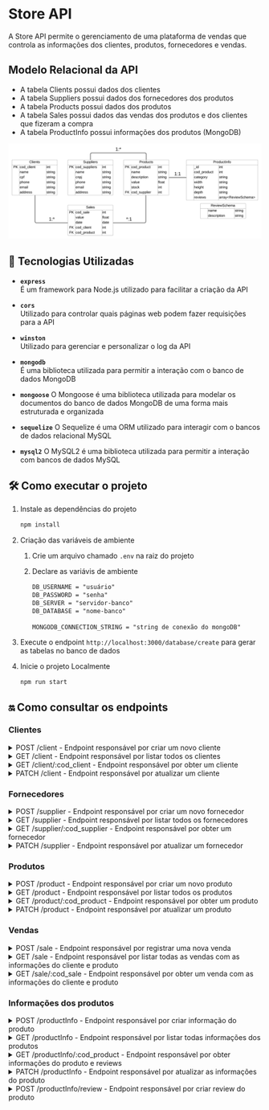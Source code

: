 # Store API

A Store API permite o gerenciamento de uma plataforma de vendas que controla as informações dos clientes, produtos, fornecedores e vendas.

## Modelo Relacional da API

-   A tabela Clients possui dados dos clientes
-   A tabela Suppliers possui dados dos fornecedores dos produtos
-   A tabela Products possui dados dos produtos
-   A tabela Sales possui dados das vendas dos produtos e dos clientes que fizeram a compra
-   A tabela ProductInfo possui informações dos produtos (MongoDB)

![alt text](docs/der-store.png)

## 🚀 Tecnologias Utilizadas

-   **`express`**  
    É um framework para Node.js utilizado para facilitar a criação da API

-   **`cors`**  
    Utilizado para controlar quais páginas web podem fazer requisições para a API

-   **`winston`**  
    Utilizado para gerenciar e personalizar o log da API

-   **`mongodb`**  
    É uma biblioteca utilizada para permitir a interação com o banco de dados MongoDB

-   **`mongoose`**
    O Mongoose é uma biblioteca utilizada para modelar os documentos do banco de dados MongoDB de uma forma mais estruturada e organizada

-   **`sequelize`**
    O Sequelize é uma ORM utilizado para interagir com o bancos de dados relacional MySQL

-   **`mysql2`**
    O MySQL2 é uma biblioteca utilizada para permitir a interação com bancos de dados MySQL

## 🛠️ Como executar o projeto

1. Instale as dependências do projeto

    ```sh
    npm install
    ```

2. Criação das variáveis de ambiente

    1. Crie um arquivo chamado `.env` na raiz do projeto
    2. Declare as variávis de ambiente

        ```
        DB_USERNAME = "usuário"
        DB_PASSWORD = "senha"
        DB_SERVER = "servidor-banco"
        DB_DATABASE = "nome-banco"

        MONGODB_CONNECTION_STRING = "string de conexão do mongoDB"
        ```

3. Execute o endpoint `http://localhost:3000/database/create` para gerar as tabelas no banco de dados

4. Inicie o projeto Localmente

    ```sh
    npm run start
    ```

## 🔛 Como consultar os endpoints

### Clientes

<details>
  <summary>POST /client - Endpoint responsável por criar um novo cliente</summary>

#### **Parâmetros da Requisição**

| **Tipo** | **Parâmetro** | **Descrição**       | **Obrigatório** |
| -------- | ------------- | ------------------- | --------------- |
| body     | `name`        | Nome do cliente     | Sim             |
| body     | `cpf`         | CPF do cliente      | Sim             |
| body     | `phone`       | Telefone do cliente | Sim             |
| body     | `email`       | Email do cliente    | Sim             |
| body     | `address`     | Endereço do cliente | Sim             |

#### **Respostas da Requisição**

| **Código** | **Status**  | **Descrição**                        |
| ---------- | ----------- | ------------------------------------ |
| 201        | Created     | O cliente foi cadastrado com sucesso |
| 400        | Bad Request | Houve um erro ao cadastrar o cliente |

#### **Resposta 201 do endoint**

```json
{
    "cod_client": 1,
    "name": "Julia Bruna Fogaça",
    "cpf": "65324042846",
    "phone": "11997068830",
    "email": "julia_bruna_fogaca@gmail.com",
    "address": "Rua Rita N°602 - Jardim Roberto - Osasco - SP",
    "updatedAt": "2024-11-30T00:45:56.663Z",
    "createdAt": "2024-11-30T00:45:56.663Z"
}
```

</details>

<details>
  <summary>GET /client - Endpoint responsável por listar todos os clientes</summary>

#### **Respostas da Requisição**

| **Código** | **Status**  | **Descrição**                          |
| ---------- | ----------- | -------------------------------------- |
| 200        | Ok          | Os clientes foram listados com sucesso |
| 400        | Bad Request | Houve um erro ao listar os clientes    |

#### **Resposta 200 do endoint**

```json
[
    {
        "cod_client": 1,
        "name": "Julia Bruna Fogaça",
        "cpf": "65324042846",
        "phone": "11997068830",
        "email": "julia_bruna_fogaca@gmail.com",
        "address": "Rua Rita N°602 - Jardim Roberto - Osasco - SP",
        "createdAt": "2024-11-30T00:45:56.000Z",
        "updatedAt": "2024-11-30T00:45:56.000Z"
    },
    {
        "cod_client": 2,
        "name": "Bárbara Sarah Andreia Moreira",
        "cpf": "28613492800",
        "phone": "11997604475",
        "email": "barbara.sarah.moreira@gmail.com.br",
        "address": "Avenida Sete de Setembro N°475 - Cipava - Osasco - SP",
        "createdAt": "2024-11-30T00:56:46.000Z",
        "updatedAt": "2024-11-30T00:56:46.000Z"
    }
]
```

</details>

<details>
  <summary>GET /client/:cod_client - Endpoint responsável por obter um cliente</summary>

#### **Parâmetros da Requisição**

| **Tipo**          | **Parâmetro** | **Descrição**     | **Obrigatório** |
| ----------------- | ------------- | ----------------- | --------------- |
| parâmetro de rota | `cod_client`  | Código do cliente | Sim             |

#### **Respostas da Requisição**

| **Código** | **Status**  | **Descrição**                    |
| ---------- | ----------- | -------------------------------- |
| 200        | Ok          | O cliente foi obtido com sucesso |
| 400        | Bad Request | Houve um erro ao obter o cliente |

#### **Resposta 200 do endoint**

```json
{
    "cod_client": 1,
    "name": "Julia Bruna Fogaça",
    "cpf": "65324042846",
    "phone": "11997068830",
    "email": "julia_bruna_fogaca@gmail.com",
    "address": "Rua Rita N°602 - Jardim Roberto - Osasco - SP",
    "createdAt": "2024-11-30T00:45:56.000Z",
    "updatedAt": "2024-11-30T00:45:56.000Z"
}
```

</details>

<details>
  <summary>PATCH /client - Endpoint responsável por atualizar um cliente</summary>

#### **Parâmetros da Requisição**

| **Tipo** | **Parâmetro** | **Descrição**       | **Obrigatório** |
| -------- | ------------- | ------------------- | --------------- |
| body     | `cod_client`  | Código do cliente   | Sim             |
| body     | `name`        | Nome do cliente     | Não             |
| body     | `cpf`         | CPF do cliente      | Não             |
| body     | `phone`       | Telefone do cliente | Não             |
| body     | `email`       | Email do cliente    | Não             |
| body     | `address`     | Endereço do cliente | Não             |

#### **Respostas da Requisição**

| **Código** | **Status**  | **Descrição**                        |
| ---------- | ----------- | ------------------------------------ |
| 200        | Ok          | O cliente foi atualizado com sucesso |
| 400        | Bad Request | Houve um erro ao atualizar o cliente |

#### **Resposta 200 do endoint**

```json
{
    "cod_client": 2,
    "name": "Bárbara Sarah Andreia Moreira",
    "cpf": "28613492800",
    "phone": "11997604475",
    "email": "barbara.sarah.moreira@gmail.com.br",
    "address": "Avenida Sete de Setembro N°476 - Cipava - Osasco - SP",
    "createdAt": "2024-11-30T00:56:46.000Z",
    "updatedAt": "2024-11-30T01:03:27.000Z"
}
```

</details>

### Fornecedores

<details>
  <summary>POST /supplier - Endpoint responsável por criar um novo fornecedor</summary>

#### **Parâmetros da Requisição**

| **Tipo** | **Parâmetro** | **Descrição**          | **Obrigatório** |
| -------- | ------------- | ---------------------- | --------------- |
| body     | `name`        | Nome do fornecedor     | Sim             |
| body     | `cnpj`        | CNPJ do fornecedor     | Sim             |
| body     | `phone`       | Telefone do fornecedor | Sim             |
| body     | `email`       | Email do fornecedor    | Sim             |
| body     | `address`     | Endereço do fornecedor | Sim             |

#### **Respostas da Requisição**

| **Código** | **Status**  | **Descrição**                           |
| ---------- | ----------- | --------------------------------------- |
| 201        | Created     | O fornecedor foi cadastrado com sucesso |
| 400        | Bad Request | Houve um erro ao cadastrar o fornecedor |

#### **Resposta 201 do endoint**

```json
{
    "cod_supplier": 1,
    "name": "Paulo e Eduarda Construções ME",
    "cnpj": "21824019000122",
    "phone": "11996860876",
    "email": "pauloeduardaconstrucoesme@gmail.com.br",
    "address": "Rua Alzira N°149 - São Bernardo do Campo - Independência - SP",
    "updatedAt": "2024-11-30T18:58:53.558Z",
    "createdAt": "2024-11-30T18:58:53.558Z"
}
```

</details>

<details>
  <summary>GET /supplier - Endpoint responsável por listar todos os fornecedores</summary>

#### **Respostas da Requisição**

| **Código** | **Status**  | **Descrição**                              |
| ---------- | ----------- | ------------------------------------------ |
| 200        | Ok          | Os fornecedores foram listados com sucesso |
| 400        | Bad Request | Houve um erro ao listar os fornecedores    |

#### **Resposta 200 do endoint**

```json
[
    {
        "cod_supplier": 1,
        "name": "Paulo e Eduarda Construções ME",
        "cnpj": "21824019000122",
        "phone": "11996860876",
        "email": "pauloeduardaconstrucoesme@gmail.com.br",
        "address": "Rua Alzira N°149 - São Bernardo do Campo - Independência - SP",
        "createdAt": "2024-11-30T18:58:53.000Z",
        "updatedAt": "2024-11-30T18:58:53.000Z"
    },
    {
        "cod_supplier": 2,
        "name": "Ricardo e Severino Marcenaria",
        "cnpj": "05358813000171",
        "phone": "11983958341",
        "email": "ricardoeseverinomarcenaria@gmail.com.br",
        "address": "Avenida Presidente Castelo Branco N°628 - Mauá - Jardim Zaira - SP",
        "createdAt": "2024-11-30T19:01:42.000Z",
        "updatedAt": "2024-11-30T19:01:42.000Z"
    }
]
```

</details>

<details>
  <summary>GET /supplier/:cod_supplier - Endpoint responsável por obter um fornecedor</summary>

#### **Parâmetros da Requisição**

| **Tipo**          | **Parâmetro**  | **Descrição**        | **Obrigatório** |
| ----------------- | -------------- | -------------------- | --------------- |
| parâmetro de rota | `cod_supplier` | Código do fornecedor | Sim             |

#### **Respostas da Requisição**

| **Código** | **Status**  | **Descrição**                       |
| ---------- | ----------- | ----------------------------------- |
| 200        | Ok          | O fornecedor foi obtido com sucesso |
| 400        | Bad Request | Houve um erro ao obter o fornecedor |

#### **Resposta 200 do endoint**

```json
{
    "cod_supplier": 1,
    "name": "Paulo e Eduarda Construções ME",
    "cnpj": "21824019000122",
    "phone": "11996860876",
    "email": "pauloeduardaconstrucoesme@gmail.com.br",
    "address": "Rua Alzira N°149 - São Bernardo do Campo - Independência - SP",
    "createdAt": "2024-11-30T18:58:53.000Z",
    "updatedAt": "2024-11-30T18:58:53.000Z"
}
```

</details>

<details>
  <summary>PATCH /supplier - Endpoint responsável por atualizar um fornecedor</summary>

#### **Parâmetros da Requisição**

| **Tipo** | **Parâmetro**  | **Descrição**          | **Obrigatório** |
| -------- | -------------- | ---------------------- | --------------- |
| body     | `cod_supplier` | Código do fornecedor   | Sim             |
| body     | `name`         | Nome do fornecedor     | Não             |
| body     | `cnpj`         | CNPJ do fornecedor     | Não             |
| body     | `phone`        | Telefone do fornecedor | Não             |
| body     | `email`        | Email do fornecedor    | Não             |
| body     | `address`      | Endereço do fornecedor | Não             |

#### **Respostas da Requisição**

| **Código** | **Status**  | **Descrição**                           |
| ---------- | ----------- | --------------------------------------- |
| 200        | Ok          | O fornecedor foi atualizado com sucesso |
| 400        | Bad Request | Houve um erro ao atualizar o fornecedor |

#### **Resposta 200 do endoint**

```json
{
    "cod_supplier": 1,
    "name": "Paulo e Eduarda Construções ME",
    "cnpj": "21824019000122",
    "phone": "11996860876",
    "email": "pauloeduardaconstrucoesme@gmail.com.br",
    "address": "Rua Alzira N°147 - São Bernardo do Campo - Independência - SP",
    "createdAt": "2024-11-30T18:58:53.000Z",
    "updatedAt": "2024-11-30T18:58:53.000Z"
}
```

</details>

### Produtos

<details>
  <summary>POST /product - Endpoint responsável por criar um novo produto</summary>

#### **Parâmetros da Requisição**

| **Tipo** | **Parâmetro**  | **Descrição**                    | **Obrigatório** |
| -------- | -------------- | -------------------------------- | --------------- |
| body     | `name`         | Nome do produto                  | Sim             |
| body     | `description`  | Descrição do produto             | Sim             |
| body     | `value`        | Valor do produto                 | Sim             |
| body     | `stock`        | Quantidade em Estoque do produto | Sim             |
| body     | `cod_supplier` | Código do fornecedor             | Sim             |

#### **Respostas da Requisição**

| **Código** | **Status**  | **Descrição**                        |
| ---------- | ----------- | ------------------------------------ |
| 201        | Created     | O produto foi cadastrado com sucesso |
| 400        | Bad Request | Houve um erro ao cadastrar o produto |

#### **Resposta 201 do endoint**

```json
{
    "cod_product": 1,
    "name": "Smartphone Samsung Galaxy S23",
    "description": "Smartphone Samsung Galaxy S23 256GB Preto 5G 8GB RAM 6,1” Câm Tripla + Selfie 12MP",
    "value": 2799,
    "stock": 2,
    "cod_supplier": 1,
    "updatedAt": "2024-11-30T19:17:42.041Z",
    "createdAt": "2024-11-30T19:17:42.041Z"
}
```

</details>

<details>
  <summary>GET /product - Endpoint responsável por listar todos os produtos</summary>

#### **Respostas da Requisição**

| **Código** | **Status**  | **Descrição**                          |
| ---------- | ----------- | -------------------------------------- |
| 200        | Ok          | Os produtos foram listados com sucesso |
| 400        | Bad Request | Houve um erro ao listar os produtos    |

#### **Resposta 200 do endoint**

```json
[
    {
        "cod_product": 1,
        "name": "Smartphone Samsung Galaxy S23",
        "description": "Smartphone Samsung Galaxy S23 256GB Preto 5G 8GB RAM 6,1” Câm Tripla + Selfie 12MP",
        "value": 2799,
        "stock": 2,
        "createdAt": "2024-11-30T19:17:42.000Z",
        "updatedAt": "2024-11-30T19:17:42.000Z",
        "cod_supplier": 1
    },
    {
        "cod_product": 2,
        "name": "Monitor Gamer AOC 23,8",
        "description": "Monitor Gamer AOC 23,8 Full HD HDMI 165Hz 1ms 24G2S/BK com Ajuste de Altura",
        "value": 656.1,
        "stock": 3,
        "createdAt": "2024-11-30T19:27:03.000Z",
        "updatedAt": "2024-11-30T19:27:03.000Z",
        "cod_supplier": 1
    }
]
```

</details>

<details>
  <summary>GET /product/:cod_product - Endpoint responsável por obter um produto</summary>

#### **Parâmetros da Requisição**

| **Tipo**          | **Parâmetro** | **Descrição**     | **Obrigatório** |
| ----------------- | ------------- | ----------------- | --------------- |
| parâmetro de rota | `cod_product` | Código do produto | Sim             |

#### **Respostas da Requisição**

| **Código** | **Status**  | **Descrição**                    |
| ---------- | ----------- | -------------------------------- |
| 200        | Ok          | O produto foi obtido com sucesso |
| 400        | Bad Request | Houve um erro ao obter o produto |

#### **Resposta 200 do endoint**

```json
{
    "cod_product": 1,
    "name": "Smartphone Samsung Galaxy S23",
    "description": "Smartphone Samsung Galaxy S23 256GB Preto 5G 8GB RAM 6,1” Câm Tripla + Selfie 12MP",
    "value": 2799,
    "stock": 2,
    "createdAt": "2024-11-30T19:17:42.000Z",
    "updatedAt": "2024-11-30T19:17:42.000Z",
    "cod_supplier": 1
}
```

</details>

<details>
  <summary>PATCH /product - Endpoint responsável por atualizar um produto</summary>

#### **Parâmetros da Requisição**

| **Tipo** | **Parâmetro**  | **Descrição**                    | **Obrigatório** |
| -------- | -------------- | -------------------------------- | --------------- |
| body     | `cod_product`  | Código do produto                | Sim             |
| body     | `name`         | Nome do produto                  | Não             |
| body     | `description`  | Descrição do produto             | Não             |
| body     | `value`        | Valor do produto                 | Não             |
| body     | `stock`        | Quantidade em Estoque do produto | Não             |
| body     | `cod_supplier` | Código do fornecedor             | Não             |

#### **Respostas da Requisição**

| **Código** | **Status**  | **Descrição**                        |
| ---------- | ----------- | ------------------------------------ |
| 200        | Ok          | O produto foi atualizado com sucesso |
| 400        | Bad Request | Houve um erro ao atualizar o produto |

#### **Resposta 200 do endoint**

```json
{
    "cod_product": 1,
    "name": "Smartphone Samsung Galaxy S23",
    "description": "Smartphone Samsung Galaxy S23 256GB Preto 5G 8GB RAM 6,1” Câm Tripla + Selfie 12MP",
    "value": 2699,
    "stock": 2,
    "createdAt": "2024-11-30T19:17:42.000Z",
    "updatedAt": "2024-11-30T19:31:19.000Z",
    "cod_supplier": 1
}
```

</details>

### Vendas

<details>
  <summary>POST /sale - Endpoint responsável por registrar uma nova venda</summary>

#### **Parâmetros da Requisição**

| **Tipo** | **Parâmetro** | **Descrição**     | **Obrigatório** |
| -------- | ------------- | ----------------- | --------------- |
| body     | `cod_client`  | Código do cliente | Sim             |
| body     | `cod_product` | Código do produto | Sim             |

#### **Respostas da Requisição**

| **Código** | **Status**  | **Descrição**                      |
| ---------- | ----------- | ---------------------------------- |
| 201        | Created     | A venda foi cadastrada com sucesso |
| 400        | Bad Request | Houve um erro ao registrar a venda |

#### **Resposta 201 do endoint**

```json
{
    "cod_sale": 1,
    "cod_client": 1,
    "cod_product": 1,
    "value": 2799,
    "date": "2024-11-30T22:16:33.777Z",
    "updatedAt": "2024-11-30T22:16:33.778Z",
    "createdAt": "2024-11-30T22:16:33.778Z"
}
```

</details>

<details>
  <summary>GET /sale - Endpoint responsável por listar todas as vendas com as informações do cliente e produto</summary>

#### **Respostas da Requisição**

| **Código** | **Status**  | **Descrição**                        |
| ---------- | ----------- | ------------------------------------ |
| 200        | Ok          | As vendas foram listadas com sucesso |
| 400        | Bad Request | Houve um erro ao listar as vendas    |

#### **Resposta 200 do endoint**

```json
[
    {
        "cod_sale": 1,
        "value": 2799,
        "date": "2024-11-30T22:16:33.000Z",
        "createdAt": "2024-11-30T22:16:33.000Z",
        "updatedAt": "2024-11-30T22:16:33.000Z",
        "cod_client": 1,
        "cod_product": 1,
        "client": {
            "cod_client": 1,
            "name": "Bárbara Sarah Andreia Moreira",
            "cpf": "28613492800",
            "phone": "11997604475",
            "email": "barbara.sarah.moreira@gmail.com.br",
            "address": "Avenida Sete de Setembro N°475 - Cipava - Osasco - SP",
            "createdAt": "2024-11-30T22:15:40.000Z",
            "updatedAt": "2024-11-30T22:15:40.000Z"
        },
        "product": {
            "cod_product": 1,
            "name": "Smartphone Samsung Galaxy S23",
            "description": "Smartphone Samsung Galaxy S23 256GB Preto 5G 8GB RAM 6,1” Câm Tripla + Selfie 12MP",
            "value": 2799,
            "stock": 1,
            "createdAt": "2024-11-30T22:16:16.000Z",
            "updatedAt": "2024-11-30T22:16:41.000Z",
            "cod_supplier": 1
        }
    },
    {
        "cod_sale": 2,
        "value": 656.1,
        "date": "2024-11-30T22:17:31.000Z",
        "createdAt": "2024-11-30T22:17:31.000Z",
        "updatedAt": "2024-11-30T22:17:31.000Z",
        "cod_client": 1,
        "cod_product": 2,
        "client": {
            "cod_client": 1,
            "name": "Bárbara Sarah Andreia Moreira",
            "cpf": "28613492800",
            "phone": "11997604475",
            "email": "barbara.sarah.moreira@gmail.com.br",
            "address": "Avenida Sete de Setembro N°475 - Cipava - Osasco - SP",
            "createdAt": "2024-11-30T22:15:40.000Z",
            "updatedAt": "2024-11-30T22:15:40.000Z"
        },
        "product": {
            "cod_product": 2,
            "name": "Monitor Gamer AOC 23,8",
            "description": "Monitor Gamer AOC 23,8 Full HD HDMI 165Hz 1ms 24G2S/BK com Ajuste de Altura",
            "value": 656.1,
            "stock": 2,
            "createdAt": "2024-11-30T22:17:24.000Z",
            "updatedAt": "2024-11-30T22:17:31.000Z",
            "cod_supplier": 1
        }
    }
]
```

</details>

<details>
  <summary>GET /sale/:cod_sale - Endpoint responsável por obter um venda com as informações do cliente e produto</summary>

#### **Parâmetros da Requisição**

| **Tipo**          | **Parâmetro** | **Descrição**   | **Obrigatório** |
| ----------------- | ------------- | --------------- | --------------- |
| parâmetro de rota | `cod_sale`    | Código da venda | Sim             |

#### **Respostas da Requisição**

| **Código** | **Status**  | **Descrição**                  |
| ---------- | ----------- | ------------------------------ |
| 200        | Ok          | A venda foi obtida com sucesso |
| 400        | Bad Request | Houve um erro ao obter a venda |

#### **Resposta 200 do endoint**

```json
{
    "cod_sale": 1,
    "value": 2799,
    "date": "2024-11-30T22:16:33.000Z",
    "createdAt": "2024-11-30T22:16:33.000Z",
    "updatedAt": "2024-11-30T22:16:33.000Z",
    "cod_client": 1,
    "cod_product": 1,
    "client": {
        "cod_client": 1,
        "name": "Bárbara Sarah Andreia Moreira",
        "cpf": "28613492800",
        "phone": "11997604475",
        "email": "barbara.sarah.moreira@gmail.com.br",
        "address": "Avenida Sete de Setembro N°475 - Cipava - Osasco - SP",
        "createdAt": "2024-11-30T22:15:40.000Z",
        "updatedAt": "2024-11-30T22:15:40.000Z"
    },
    "product": {
        "cod_product": 1,
        "name": "Smartphone Samsung Galaxy S23",
        "description": "Smartphone Samsung Galaxy S23 256GB Preto 5G 8GB RAM 6,1” Câm Tripla + Selfie 12MP",
        "value": 2799,
        "stock": 1,
        "createdAt": "2024-11-30T22:16:16.000Z",
        "updatedAt": "2024-11-30T22:16:41.000Z",
        "cod_supplier": 1
    }
}
```

</details>

### Informações dos produtos

<details>
  <summary>POST /productInfo - Endpoint responsável por criar informação do produto</summary>

#### **Parâmetros da Requisição**

| **Tipo** | **Parâmetro** | **Descrição**           | **Obrigatório** |
| -------- | ------------- | ----------------------- | --------------- |
| body     | `cod_product` | Código do produto       | Sim             |
| body     | `category`    | Categoria do produto    | Sim             |
| body     | `width`       | Largura do produto      | Não             |
| body     | `height`      | Altura do produto       | Não             |
| body     | `depth`       | Profundidade do produto | Não             |

#### **Respostas da Requisição**

| **Código** | **Status**  | **Descrição**                                  |
| ---------- | ----------- | ---------------------------------------------- |
| 201        | Created     | A informação do produto foi criada com sucesso |
| 400        | Bad Request | Houve um erro ao criar informação do produto   |

#### **Resposta 201 do endoint**

```json
{
    "cod_product": 1,
    "category": "Celulares e Smarthphones",
    "width": "7,06cm",
    "height": "14,63cm",
    "depth": "0,76cm",
    "_id": "6750d5591e2d9419b5f68e80",
    "reviews": [],
    "__v": 0
}
```

</details>

<details>
  <summary>GET /productInfo - Endpoint responsável por listar todas informações dos produtos</summary>

#### **Respostas da Requisição**

| **Código** | **Status**  | **Descrição**                                          |
| ---------- | ----------- | ------------------------------------------------------ |
| 200        | Ok          | As informações dos produtos foram listadas com sucesso |
| 400        | Bad Request | Houve um erro ao listar as informações do produtos     |

#### **Resposta 200 do endoint**

```json
[
    {
        "_id": "6750d5591e2d9419b5f68e80",
        "cod_product": 1,
        "category": "Celulares e Smarthphones",
        "width": "7,06cm",
        "height": "14,63cm",
        "depth": "0,76cm",
        "reviews": [],
        "__v": 0
    },
    {
        "_id": "6750d6b71e2d9419b5f68e83",
        "cod_product": 2,
        "category": "Monitores",
        "width": "53,9cm",
        "height": "50,46cm",
        "reviews": [],
        "__v": 0
    }
]
```

</details>

<details>
  <summary>GET /productInfo/:cod_product - Endpoint responsável por obter informações do produto e reviews</summary>

#### **Parâmetros da Requisição**

| **Tipo** | **Parâmetro** | **Descrição**     | **Obrigatório** |
| -------- | ------------- | ----------------- | --------------- |
| body     | `cod_product` | Código do produto | Sim             |

#### **Respostas da Requisição**

| **Código** | **Status**  | **Descrição**                                          |
| ---------- | ----------- | ------------------------------------------------------ |
| 200        | Ok          | As informações dos produtos foram listadas com sucesso |
| 400        | Bad Request | Houve um erro ao listar as informações do produtos     |

#### **Resposta 200 do endoint**

```json
{
    "product": {
        "cod_product": 1,
        "name": "Smartphone Samsung Galaxy S23",
        "description": "Smartphone Samsung Galaxy S23 256GB Preto 5G 8GB RAM 6,1” Câm Tripla + Selfie 12MP",
        "value": 2799,
        "stock": 1,
        "createdAt": "2024-11-30T22:16:16.000Z",
        "updatedAt": "2024-11-30T22:16:41.000Z",
        "cod_supplier": 1
    },
    "info": {
        "_id": "6750d5591e2d9419b5f68e80",
        "cod_product": 1,
        "category": "Celulares e Smarthphones",
        "width": "7,06cm",
        "height": "14,63cm",
        "depth": "0,76cm",
        "reviews": [
            {
                "name": "Kenji Sakai",
                "description": "Produto de ótima qualidade",
                "_id": "6750d7291e2d9419b5f68e88"
            }
        ],
        "__v": 0
    }
}
```

</details>

<details>
  <summary>PATCH /productInfo - Endpoint responsável por atualizar as informações do produto</summary>

#### **Parâmetros da Requisição**

| **Tipo** | **Parâmetro** | **Descrição**           | **Obrigatório** |
| -------- | ------------- | ----------------------- | --------------- |
| body     | `cod_product` | Código do produto       | Sim             |
| body     | `category`    | Categoria do produto    | Não             |
| body     | `width`       | Largura do produto      | Não             |
| body     | `height`      | Altura do produto       | Não             |
| body     | `depth`       | Profundidade do produto | Não             |

#### **Respostas da Requisição**

| **Código** | **Status**  | **Descrição**                                          |
| ---------- | ----------- | ------------------------------------------------------ |
| 200        | Ok          | As informações dos produtos foram listadas com sucesso |
| 400        | Bad Request | Houve um erro ao listar as informações do produtos     |

#### **Resposta 200 do endoint**

```json
{
    "_id": "6750d5591e2d9419b5f68e80",
    "cod_product": 1,
    "category": "Celulares e Smarthphones",
    "width": "7,06cm",
    "height": "14,63cm",
    "depth": "0,76cm",
    "reviews": [
        {
            "name": "Kenji Sakai",
            "description": "Produto de ótima qualidade",
            "_id": "6750d7291e2d9419b5f68e88"
        }
    ],
    "__v": 0
}
```

</details>

<details>
  <summary>POST /productInfo/review - Endpoint responsável por criar review do produto</summary>

#### **Parâmetros da Requisição**

| **Tipo** | **Parâmetro** | **Descrição**                   | **Obrigatório** |
| -------- | ------------- | ------------------------------- | --------------- |
| body     | `cod_product` | Código do produto               | Sim             |
| body     | `name`        | Nome da pessoa que fez o review | Sim             |
| body     | `description` | Descrição da review             | Sim             |

#### **Respostas da Requisição**

| **Código** | **Status**  | **Descrição**                              |
| ---------- | ----------- | ------------------------------------------ |
| 201        | Created     | O review do produto foi criado com sucesso |
| 400        | Bad Request | Houve um erro ao criar review do produto   |

#### **Resposta 201 do endoint**

```json
{
    "_id": "6750d5591e2d9419b5f68e80",
    "cod_product": 1,
    "category": "Celulares e Smarthphones",
    "width": "7,06cm",
    "height": "14,63cm",
    "depth": "0,76cm",
    "reviews": [
        {
            "name": "Kenji Sakai",
            "description": "Produto de ótima qualidade",
            "_id": "6750d7291e2d9419b5f68e88"
        }
    ],
    "__v": 0
}
```

</details>
